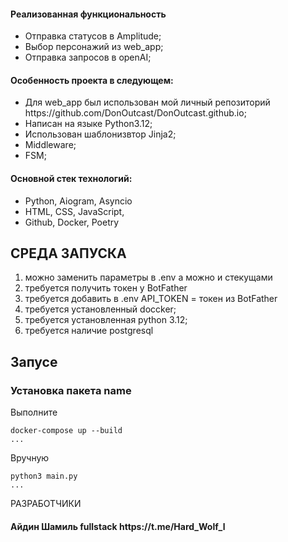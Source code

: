 <h4>Реализованная функциональность</h4>
<ul>
    <li>Отправка статусов в Amplitude;</li>
    <li>Выбор персонажий из web_app;</li>
    <li>Отправка запросов в openAI;</li>
</ul> 
<h4>Особенность проекта в следующем:</h4>
<ul>
 <li>Для web_app был использован мой личный репозиторий https://github.com/DonOutcast/DonOutcast.github.io;</li>
 <li>Написан на языке Python3.12;</li>
 <li>Использован шаблонизвтор Jinja2;</li>
 <li>Middleware;</li>
 <li>FSM;</li>  
 </ul>
<h4>Основной стек технологий:</h4>
<ul>
    <li>Python, Aiogram, Asyncio</li>
	<li>HTML, CSS, JavaScript,</li>
    <li>Github, Docker, Poetry</li>

  
 </ul>



СРЕДА ЗАПУСКА
------------
1) можно заменить параметры в .env а можно и стекущами 
2) требуется получить токен у BotFather 
3) требуется добавить в .env  API_TOKEN = токен из BotFather 
4) требуется установленный doccker;
5) требуется установленная python 3.12;
6) требуется наличие postgresql


Запусе
------------
### Установка пакета name

Выполните 
~~~
docker-compose up --build
...
~~~
Вручную
~~~
python3 main.py
...
~~~

РАЗРАБОТЧИКИ

<h4>Айдин Шамиль fullstack https://t.me/Hard_Wolf_l </h4>
